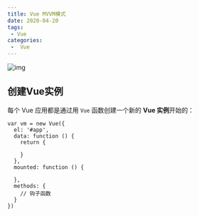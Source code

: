 ```yaml
---
title: Vue MVVM模式
date: 2020-04-20
tags:
 - Vue
categories:
 -  Vue
---
```


![img](https://cn.vuejs.org/images/lifecycle.png)

## 创建Vue实例

每个 Vue 应用都是通过用 `Vue` 函数创建一个新的 **Vue 实例**开始的：

```
var vm = new Vue({
  el: '#app',
  data: function () {
    return {
      
    }
  },
  mounted: function () {
    
  },
  methods: {
    // 钩子函数
  }
})
```
